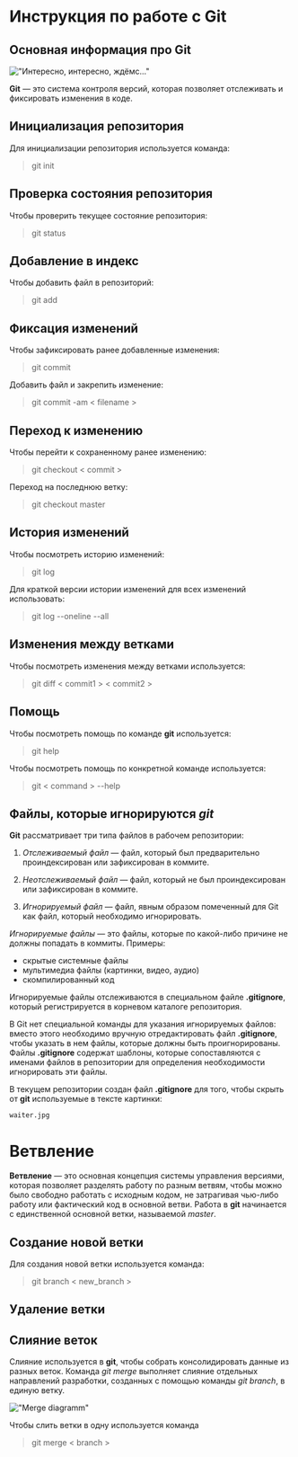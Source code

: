 # **Инструкция по работе с Git**

## Основная информация про Git

!["Интересно, интересно, ждёмс..."](waiter.jpg)

**Git** — это система контроля версий, которая позволяет отслеживать и фиксировать изменения в коде.

## Инициализация репозитория

Для инициализации репозитория используется команда:

> git init

## Проверка состояния репозитория

Чтобы проверить текущее состояние репозитория:

> git status

## Добавление в индекс

Чтобы добавить файл в репозиторий:

> git add

## Фиксация изменений

Чтобы зафиксировать ранее добавленные изменения:

> git commit

Добавить файл и закрепить изменение:

> git commit -am < filename >

## Переход к изменению

Чтобы перейти к сохраненному ранее изменению:
> git checkout  < commit >

Переход на последнюю ветку:
> git checkout master

## История изменений

Чтобы посмотреть историю изменений:
> git log

Для краткой версии истории изменений для всех изменений использовать:
> git log --oneline --all

## Изменения между ветками

Чтобы посмотреть изменения между ветками используется:
> git diff < commit1 > < commit2 >

## Помощь

Чтобы посмотреть помощь по команде **git** используется:
> git help

Чтобы посмотреть помощь по конкретной команде используется:
> git < command > --help

## Файлы, которые игнорируются *git*

**Git** рассматривает три типа файлов в рабочем репозитории:

1. *Отслеживаемый файл* — файл, который был предварительно проиндексирован или зафиксирован в коммите.

2. *Неотслеживаемый файл* — файл, который не был проиндексирован или зафиксирован в коммите.

3. *Игнорируемый файл* — файл, явным образом помеченный для Git как файл, который необходимо игнорировать.

*Игнорируемые файлы* — это файлы, которые по какой-либо причине не должны попадать в коммиты.
Примеры:

* скрытые системные файлы
* мультимедиа файлы (картинки, видео, аудио)
* скомпилированный код

Игнорируемые файлы отслеживаются в специальном файле **.gitignore**, который регистрируется в корневом каталоге репозитория.

В Git нет специальной команды для указания игнорируемых файлов: вместо этого необходимо вручную отредактировать файл **.gitignore**, чтобы указать в нем файлы, которые должны быть проигнорированы. Файлы **.gitignore** содержат шаблоны, которые сопоставляются с именами файлов в репозитории для определения необходимости игнорировать эти файлы.

В текущем репозитории создан файл **.gitignore** для того, чтобы скрыть от **git** используемые в тексте картинки:

```
waiter.jpg
```

# Ветвление

**Ветвление** — это основная концепция системы управления версиями, которая позволяет разделять работу по разным ветвям, чтобы можно было свободно работать с исходным кодом, не затрагивая чью-либо работу или фактический код в основной ветви. Работа в **git** начинается с единственной основной ветки, называемой *master*.

## Создание новой ветки

Для создания новой ветки используется команда:

> git branch < new_branch >

## Удаление ветки

## Слияние веток

Слияние используется в **git**, чтобы собрать консолидировать данные из разных веток. Команда *git merge* выполняет слияние отдельных направлений разработки, созданных с помощью команды *git branch*, в единую ветку.

!["Merge diagramm"](merge.jpg)

Чтобы слить ветки в одну используется команда

> git merge < branch >
